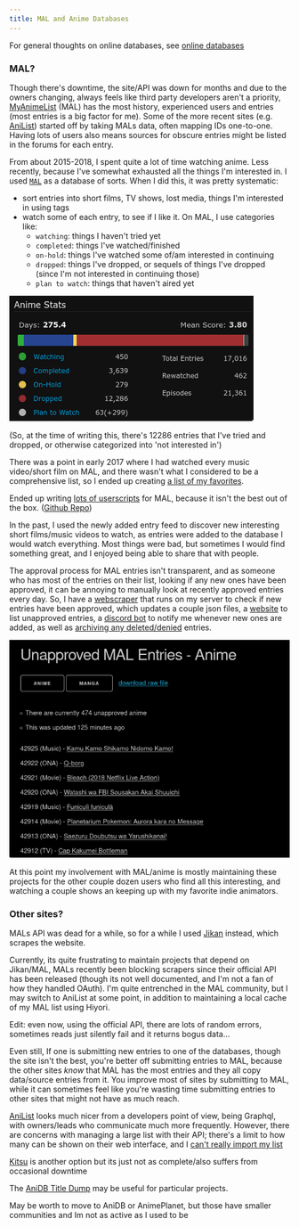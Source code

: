 ```yaml
---
title: MAL and Anime Databases
---
```


For general thoughts on online databases, see [online databases](../../online_databases/)

### MAL?

Though there's downtime, the site/API was down for months and due to the owners changing, always feels like third party developers aren't a priority, [MyAnimeList](https://myanimelist.net) (MAL) has the most history, experienced users and entries (most entries is a big factor for me). Some of the more recent sites (e.g. [AniList](https://anilist.co/)) started off by taking MALs data, often mapping IDs one-to-one. Having lots of users also means sources for obscure entries might be listed in the forums for each entry.

From about 2015-2018, I spent quite a lot of time watching anime. Less recently, because I've somewhat exhausted all the things I'm interested in. I used [`MAL`](https://myanimelist.net) as a database of sorts. When I did this, it was pretty systematic:

- sort entries into short films, TV shows, lost media, things I'm interested in using tags
- watch some of each entry, to see if I like it. On MAL, I use categories like:
  - `watching`: things I haven't tried yet
  - `completed`: things I've watched/finished
  - `on-hold`: things I've watched some of/am interested in continuing
  - `dropped`: things I've dropped, or sequels of things I've dropped (since I'm not interested in continuing those)
  - `plan to watch`: things that haven't aired yet

![Stats on MAL](./images/stats.png)

(So, at the time of writing this, there's 12286 entries that I've tried and dropped, or otherwise categorized into 'not interested in')

There was a point in early 2017 where I had watched every music video/short film on MAL, and there wasn't what I considered to be a comprehensive list, so I ended up creating [a list of my favorites](https://sean.fish/animeshorts/).

Ended up writing [lots of userscripts](https://greasyfork.org/en/scripts?set=22083) for MAL, because it isn't the best out of the box. ([Github Repo](http://github.com/seanbreckenridge/greasyfork))

In the past, I used the newly added entry feed to discover new interesting short films/music videos to watch, as entries were added to the database I would watch everything. Most things were bad, but sometimes I would find something great, and I enjoyed being able to share that with people.

The approval process for MAL entries isn't transparent, and as someone who has most of the entries on their list, looking if any new ones have been approved, it can be annoying to manually look at recently approved entries every day. So, I have a [webscraper](https://github.com/Hiyori-API/checker_mal) that runs on my server to check if new entries have been approved, which updates a couple json files, a [website](https://github.com/seanbreckenridge/mal-unapproved) to list unapproved entries, a [discord bot](https://github.com/seanbreckenridge/mal-notify-bot) to notify me whenever new ones are added, as well as [archiving any deleted/denied](https://sean.fish/dbsentinel/) entries.

![list of unapproved MAL entries](./images/unapproved.png)

At this point my involvement with MAL/anime is mostly maintaining these projects for the other couple dozen users who find all this interesting, and watching a couple shows an keeping up with my favorite indie animators.

### Other sites?

MALs API was dead for a while, so for a while I used [Jikan](https://github.com/jikan-me/jikan-rest/) instead, which scrapes the website.

Currently, its quite frustrating to maintain projects that depend on Jikan/MAL, MALs recently been blocking scrapers since their official API has been released (though its not well documented, and I'm not a fan of how they handled OAuth). I'm quite entrenched in the MAL community, but I may switch to AniList at some point, in addition to maintaining a local cache of my MAL list using Hiyori.

Edit: even now, using the official API, there are lots of random errors, sometimes reads just silently fail and it returns bogus data...

Even still, If one is submitting new entries to one of the databases, though the site isn't the best, you're better off submitting entries to MAL, because the other sites _know_ that MAL has the most entries and they all copy data/source entries from it. You improve most of sites by submitting to MAL, while it can sometimes feel like you're wasting time submitting entries to other sites that might not have as much reach.

[AniList](https://anilist.co/) looks much nicer from a developers point of view, being Graphql, with owners/leads who communicate much more frequently. However, there are concerns with managing a large list with their API; there's a limit to how many can be shown on their web interface, and I [can't really import my list](https://anilist.co/forum/thread/33798)

[Kitsu](https://kitsu.io) is another option but its just not as complete/also suffers from occasional downtime

The [AniDB Title Dump](https://wiki.anidb.net/API#Anime_Titles) may be useful for particular projects.

May be worth to move to AniDB or AnimePlanet, but those have smaller communities and Im not as active as I used to be

